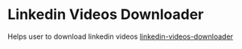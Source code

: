 # Linkedin Videos Downloader
 Helps user to download linkedin videos 
 [linkedin-videos-downloader](https://linkedin-videos-downloader.herokuapp.com/)
